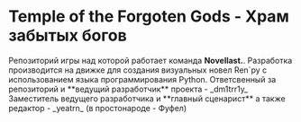 <h1>Temple of the Forgoten Gods - Храм забытых богов</h1>
Репозиторий игры над которой работает команда <b>Novellast.</b>. Разработка производится на движке для создания визуальных новел Ren`py с использованием языка программирования Python. 
Ответсвенный за репозиторий и **ведущий разработчик** проекта - _dm1trr1y_
Заместитель ведущего разработчика и **главный сценарист** а также редактор - _yeatrn_ (в простонароде - Фуфел)
